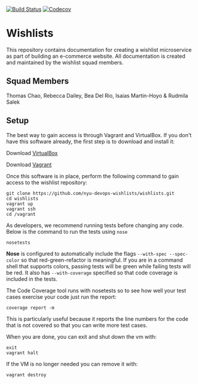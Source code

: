 [![Build Status](https://travis-ci.org/rudi116/lab-travis-ci.svg?branch=master)](https://travis-ci.org/rudi116/lab-travis-ci)
[![Codecov](https://img.shields.io/codecov/c/github/nyu-devops/lab-travis-ci.svg)]()

# Wishlists

This repository contains documentation for creating a wishlist microservice as part of building an e-commerce website. All documentation is created and maintained by the wishlist squad members.

## Squad Members

Thomas Chao, Rebecca Dailey, Bea Del Rio, Isaias Martin-Hoyo & Rudmila Salek

## Setup
The best way to gain access is through Vagrant and VirtualBox. If you don't have this software already, the first step is to download and install it:

Download [VirtualBox](https://www.virtualbox.org/)

Download [Vagrant](https://www.vagrantup.com/)

Once this software is in place, perform the following command to gain access to the wishlist repository:

    git clone https://github.com/nyu-devops-wishlists/wishlists.git
    cd wishlists
    vagrant up
    vagrant ssh
    cd /vagrant

As developers, we recommend running tests before changing any code. Below is the command to run the tests using `nose`

    nosetests
    
**Nose** is configured to automatically include the flags `--with-spec --spec-color` so that red-green-refactor is meaningful. If you are in a command shell that supports colors, passing tests will be green while failing tests will be red. It also has `--with-coverage` specified so that code coverage is included in the tests.

The Code Coverage tool runs with nosetests so to see how well your test cases exercise your code just run the report:

    coverage report -m

This is particularly useful because it reports the line numbers for the code that is not covered so that you can write more test cases.

When you are done, you can exit and shut down the vm with:

    exit
    vagrant halt
   
If the VM is no longer needed you can remove it with:

    vagrant destroy

